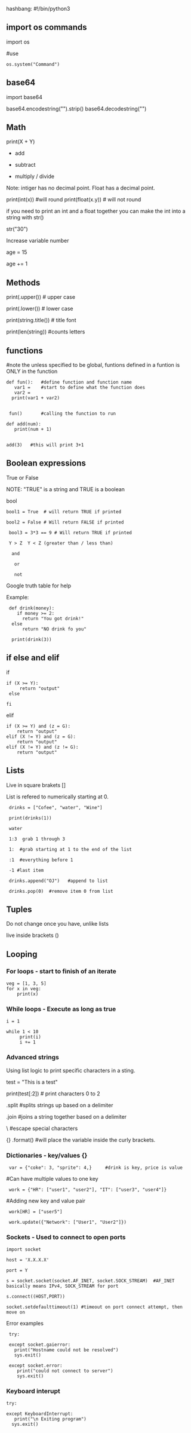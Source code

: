 hashbang: #!/bin/python3

## import os commands

  import os

  #use 
    
    os.system("Command")
 
 ## base64
 
 import base64
 
 base64.encodestring("").strip()
 base64.decodestring("")


 ## Math
  
  print(X + Y)
   
  + add
  - subtract
  * multiply
  / divide
  
  Note: intiger has no decimal point. Float has a decimal point.
  
  print(int(x)) #will round
  print(float(x.y)) # will not round
  
  if you need to print an int and a float together you can make the int into a string with str()
  
  str("30")
  
  Increase variable number
  
  age = 15 
  
  age += 1 

 ## Methods
 
 print(.upper()) # upper case
 
 print(.lower()) # lower case
 
 print(string.title()) # title font
 
 print(len(string)) #counts letters
 
## functions
  #note the unless specified to be global, funtions defined in a funtion is ONLY in the function
  
    def fun():   #define function and function name
       var1 =    #start to define what the function does
       var2 =
      print(var1 + var2)
    
    
     fun()       #calling the function to run

    def add(num):
       print(num + 1)
      
      
    add(3)   #this will print 3+1


 ## Boolean expressions

 True or False
 
 NOTE: "TRUE" is a string and TRUE is a boolean
 
 bool<number>
  
    bool1 = True  # will return TRUE if printed
  
    bool2 = False # Will return FALSE if printed
  
     bool3 = 3*3 == 9 # Will return TRUE if printed
  
     Y > Z  Y < Z (greater than / less than)
   
      and 
   
       or 
   
       not
   
   Google truth table for help
   
   Example:
    
     def drink(money):
        if money >= 2:
          return "You got drink!"
      else
          return "NO drink fo you"
          
      print(drink(3))
 
 
 ## if else and elif 

if

    if (X >= Y): 
         return "output"
     else
     
    fi
    
  elif  
    
    if (X >= Y) and (z = G): 
        return "output"
    elif (X != Y) and (z = G):
        return "output"
    elif (X != Y) and (z != G):
        return "output"
        
 
 ## Lists
 
 Live in square brakets []
 
 List is refered to numerically starting at 0.
 
     drinks = ["Cofee", "water", "Wine"]
  
     print(drinks(1))
    
     water
     
     1:3  grab 1 through 3
     
     1:  #grab starting at 1 to the end of the list
     
     :1  #everything before 1
     
     -1 #last item
     
     drinks.append("OJ")   #append to list
  
     drinks.pop(0)  #remove item 0 from list
     
   
  ## Tuples 
  
   Do not change once you have, unlike lists
   
   live inside brackets ()
   
 ## Looping
 
  ### For loops - start to finish of an iterate
  
    veg = [1, 3, 5]
    for x in veg: 
        print(x)
    
  ### While loops - Execute as long as true
  
    i = 1
    
    while 1 < 10
         print(i)
         i += 1
         
  ### Advanced strings
  
 Using list logic to print specific characters in a sting.
 
 test = "This is a test"
 
 print(test[:2])  # print characters 0 to 2
 
 .split #splits strings up based on a delimiter 
 
 .join #joins a string together based on a delimiter
 
 \ #escape special characters
 
 {}  .format(<variable>)  #will place the variable inside the curly brackets.
 
 
 ### Dictionaries - key/values {}
 
     var = {"coke": 3, "sprite": 4,}     #drink is key, price is value
  
  #Can have multiple values to one key
  
     work = {"HR": ["user1", "user2"], "IT": ["user3", "user4"]}
   
   #Adding new key and value pair 
   
     work[HR] = ["user5"] 
     
     work.update({"Network": ["User1", "User2"]})
     
 
  
  ### Sockets - Used to connect to open ports 
 
    import socket
   
    host = 'X.X.X.X'
 
    port = Y
   
    s = socket.socket(socket.AF_INET, socket.SOCK_STREAM)  #AF_INET basically means IPv4, SOCK_STREAM for port
   
    s.connect((HOST,PORT))
 
    socket.setdefaulttimeout(1) #timeout on port connect attempt, then move on
    
   Error examples 
     
     try: 
     
     except socket.gaierror:
       print("Hostname could not be resolved")
       sys.exit()
   
     except socket.error:
        print("could not connect to server")
        sys.exit()  
    
 
  ### Keyboard interupt
  
    try:
        
    except KeyboardInterrupt:
       print("\n Exiting program")
      sys.exit()
  
